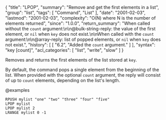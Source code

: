 {
  "title": "LPOP",
  "summary": "Remove and get the first elements in a list",
  "group": "list",
  "tags": [
    "Command",
    "List"
  ],
  "date": "2001-02-03",
  "lastmod": "2001-02-03",
  "complexity": "O(N) where N is the number of elements returned",
  "since": "1.0.0",
  "return_summary": "When called without the `count` argument:\n\n@bulk-string-reply: the value of the first element, or `nil` when `key` does not exist.\n\nWhen called with the `count` argument:\n\n@array-reply: list of popped elements, or `nil` when `key` does not exist.",
  "history": [
    [
      "6.2",
      "Added the `count` argument."
    ]
  ],
  "syntax": "key [count]",
  "acl_categories": [
    "list",
    "write",
    "slow"
  ]
}

Removes and returns the first elements of the list stored at `key`.

By default, the command pops a single element from the beginning of the list.
When provided with the optional `count` argument, the reply will consist of up
to `count` elements, depending on the list's length.

@examples

```cli
RPUSH mylist "one" "two" "three" "four" "five"
LPOP mylist
LPOP mylist 2
LRANGE mylist 0 -1
```


